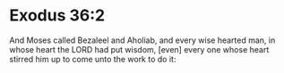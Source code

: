 # Exodus 36:2

And Moses called Bezaleel and Aholiab, and every wise hearted man, in whose heart the LORD had put wisdom, [even] every one whose heart stirred him up to come unto the work to do it: